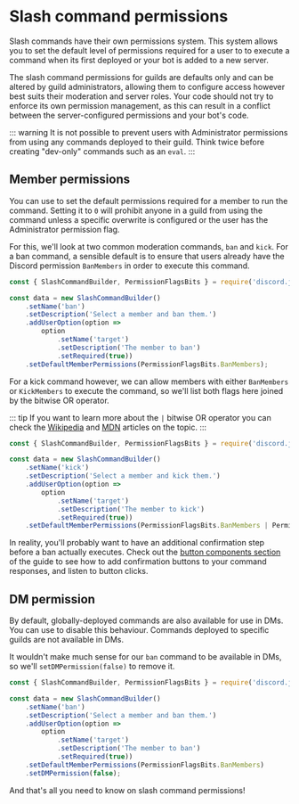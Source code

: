 # Slash command permissions

Slash commands have their own permissions system. This system allows you to set the default level of permissions required for a user to to execute a command when its first deployed or your bot is added to a new server.

The slash command permissions for guilds are defaults only and can be altered by guild administrators, allowing them to configure access however best suits their moderation and server roles. Your code should not try to enforce its own permission management, as this can result in a conflict between the server-configured permissions and your bot's code.

::: warning
It is not possible to prevent users with Administrator permissions from using any commands deployed to their guild. Think twice before creating "dev-only" commands such as an `eval`.
:::

## Member permissions

You can use <DocsLink section="builders" path="class/SlashCommandBuilder?scrollTo=setDefaultMemberPermissions" type="method" /> to set the default permissions required for a member to run the command. Setting it to `0` will prohibit anyone in a guild from using the command unless a specific overwrite is configured or the user has the Administrator permission flag.

For this, we'll look at two common moderation commands, `ban` and `kick`. For a ban command, a sensible default is to ensure that users already have the Discord permission `BanMembers` in order to execute this command.

```js {9}
const { SlashCommandBuilder, PermissionFlagsBits } = require('discord.js');

const data = new SlashCommandBuilder()
	.setName('ban')
	.setDescription('Select a member and ban them.')
	.addUserOption(option =>
		option
			.setName('target')
			.setDescription('The member to ban')
			.setRequired(true))
	.setDefaultMemberPermissions(PermissionFlagsBits.BanMembers);
```

For a kick command however, we can allow members with either `BanMembers` or `KickMembers` to execute the command, so we'll list both flags here joined by the bitwise OR operator.

::: tip
If you want to learn more about the `|` bitwise OR operator you can check the [Wikipedia](https://en.wikipedia.org/wiki/Bitwise_operation#OR) and [MDN](https://developer.mozilla.org/en-US/docs/Web/JavaScript/Reference/Operators/Bitwise_OR) articles on the topic.
:::

```js {9}
const { SlashCommandBuilder, PermissionFlagsBits } = require('discord.js');

const data = new SlashCommandBuilder()
	.setName('kick')
	.setDescription('Select a member and kick them.')
	.addUserOption(option =>
		option
			.setName('target')
			.setDescription('The member to kick')
			.setRequired(true))
	.setDefaultMemberPermissions(PermissionFlagsBits.BanMembers | PermissionFlagsBits.KickMembers);
```

In reality, you'll probably want to have an additional confirmation step before a ban actually executes. Check out the [button components section]() of the guide to see how to add confirmation buttons to your command responses, and listen to button clicks.

## DM permission

By default, globally-deployed commands are also available for use in DMs. You can use <DocsLink section="builders" path="class/SlashCommandBuilder?scrollTo=setDMPermission" type="method" /> to disable this behaviour. Commands deployed to specific guilds are not available in DMs.

It wouldn't make much sense for our `ban` command to be available in DMs, so we'll `setDMPermission(false)` to remove it.

```js {6}
const { SlashCommandBuilder, PermissionFlagsBits } = require('discord.js');

const data = new SlashCommandBuilder()
	.setName('ban')
	.setDescription('Select a member and ban them.')
	.addUserOption(option =>
		option
			.setName('target')
			.setDescription('The member to ban')
			.setRequired(true))
	.setDefaultMemberPermissions(PermissionFlagsBits.BanMembers)
	.setDMPermission(false);
```

And that's all you need to know on slash command permissions!
